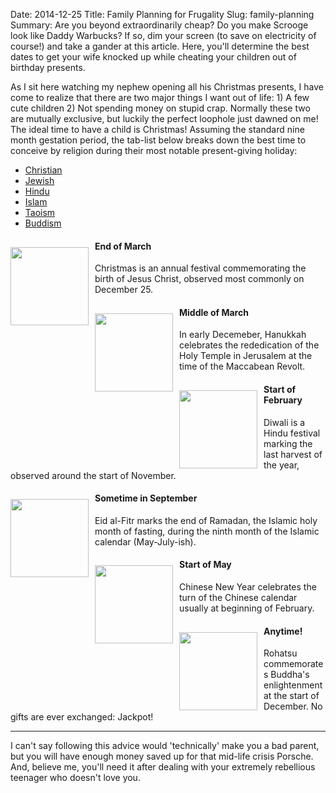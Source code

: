 Date: 2014-12-25
Title: Family Planning for Frugality
Slug: family-planning
Summary: Are you beyond extraordinarily cheap? Do you make Scrooge look like Daddy Warbucks? If so, dim your screen (to save on electricity of course!) and take a gander at this article.  Here, you'll determine the best dates to get your wife knocked up while cheating your children out of birthday presents. 

As I sit here watching my nephew opening all his Christmas presents, I have come to realize that there are two 
major things I want out of life: 1) A few cute children 2) Not spending money on stupid crap. Normally these two are 
mutually exclusive, but luckily the perfect loophole just dawned on me! The ideal time to have a child is Christmas! 
Assuming the standard nine month gestation period, the tab-list below breaks down the best time to conceive by religion
during their most notable present-giving holiday: 

<div class="row"><div class="col-md-7 col-md-offset-3">

<ul class="nav nav-pills" role="tablist" id="myTab">
<li role="presentation" class="active">
<a href="#christian" aria-controls="home" role="tab" data-toggle="tab">Christian</a>
</li>
<li role="presentation">
<a href="#jewish" aria-controls="settings" role="tab" data-toggle="tab">Jewish</a>
</li>
<li role="presentation">
<a href="#hindu" aria-controls="settings" role="tab" data-toggle="tab">Hindu</a>
</li>
<li role="presentation">
<a href="#islam" aria-controls="settings" role="tab" data-toggle="tab">Islam</a>
</li>
<li role="presentation">
<a href="#taoism" aria-controls="settings" role="tab" data-toggle="tab">Taoism</a>
</li>
<li role="presentation">
<a href="#buddism" aria-controls="settings" role="tab" data-toggle="tab">Buddism</a>
</li>
</ul>

</div></div>


<div class="row"><div class="col-md-7 col-md-offset-3"><div class="tab-content">

<div role="tabpanel" class="tab-pane active" id="christian">
<img src="/assets/family_planning/christian.png" style='float:left;width:125px;height:125px;margin-right:10px;margin-top:10px'>
<div class='text-center'><h4><strong>End of March</strong></h4></div>
<p>Christmas is an annual festival commemorating the birth of Jesus Christ, observed most commonly on December 25.</p>
</div>

<div role="tabpanel" class="tab-pane" id="jewish">
<img src="/assets/family_planning/jewish.png" style='float:left;width:125px;height:125px;margin-right:10px;margin-top:10px'>
<div class='text-center'><h4><strong>Middle of March</strong></h4></div>
<p>In early Decemeber, Hanukkah celebrates the rededication of the Holy Temple in Jerusalem at the time of the Maccabean Revolt.</p>  
</div>

<div role="tabpanel" class="tab-pane" id="hindu">
<img src="/assets/family_planning/hindu.png" style='float:left;width:125px;height:125px;margin-right:10px;margin-top:10px'>
<div class='text-center'><h4><strong>Start of February</strong></h4></div>
<p> Diwali is a Hindu festival marking the last harvest of the year, observed around the start of November.</p>
</div>

<div role="tabpanel" class="tab-pane" id="islam">
<img src="/assets/family_planning/islam.png" style='float:left;width:125px;height:125px;margin-right:10px;margin-top:10px'>
<div class='text-center'><h4><strong>Sometime in September</strong></h4></div>
<p> Eid al-Fitr marks the end of Ramadan, the Islamic holy month of fasting, during the ninth month of the Islamic calendar (May-July-ish).</p>  
</div>

<div role="tabpanel" class="tab-pane" id="taoism">
<img src="/assets/family_planning/taoism.png" style='float:left;width:125px;height:125px;margin-right:10px;margin-top:10px'>
<div class='text-center'><h4><strong>Start of May</strong></h4></div>
<p> Chinese New Year celebrates the turn of the Chinese calendar usually at beginning of February.</p> 
</div>

<div role="tabpanel" class="tab-pane" id="buddism">
<img src="/assets/family_planning/buddism.png" style='float:left;width:125px;height:125px;margin-right:10px;margin-top:10px'>
<div class='text-center'><h4><strong>Anytime!</strong></h4></div>
<p>Rohatsu commemorates Buddha's enlightenment at the start of December. No gifts are ever exchanged: Jackpot!</p>
</div>

</div></div></div>

<script>

  $(function () {
    $('#myTab a:last').tab('show')
  })
  
  
    function testResults (form) {
        var TestVar = form.inputbox.value;
        form.outtbox.value = TestVar;
    }
  
</script>
<hr>
<p>I can't say following this advice would 'technically' make you a bad parent, but you will have enough money saved up for 
that mid-life crisis Porsche.  And, believe me, you'll need it after dealing with your extremely rebellious teenager 
who doesn't love you.</p>  